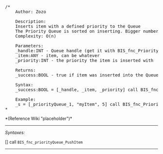 <pre>/*
	Author: Zozo

	Description:
	Inserts item with a defined priority to the Queue
	The Priority Queue is sorted on inserting. Bigger numbers are set on higher indexes.
	Complexity: O(n)

	Parameters:
	_handle:INT - Queue handle (get it with BIS_fnc_PriorityQueue_Init)
	_item:ANY - item, can be whatever
	_priority:INT - the priority the item is inserted with

	Returns:
	_success:BOOL - true if item was inserted into the Queue, otherwise false

	Syntax:
	_success:BOOL = [_handle, _item, _priority] call BIS_fnc_PriorityQueue_InsertItem;

	Example:
	_s = [_priorityQueue_1, "myItem", 5] call BIS_fnc_PriorityQueue_InsertItem;
*</pre>*(Reference Wiki "placeholder")*<!-- Remove this after fill-in -->


---
*Syntaxes:*

[] call `BIS_fnc_priorityQueue_PushItem`

---
